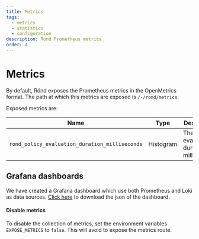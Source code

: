 ```yaml
---
title: Metrics
tags:
  - metrics
  - statistics
  - configuration
description: Rönd Prometheus metrics
order: 4
---
```


# Metrics

By default, Rönd exposes the Prometheus metrics in the OpenMetrics format. The path at which this metrics are exposed is `/-/rond/metrics`.

Exposed metrics are:

| Name | Type | Description |
|------|------|-------------|
| `rond_policy_evaluation_duration_milliseconds` | Histogram | The policy evaluation durations in milliseconds |

## Grafana dashboards

We have created a Grafana dashboard which use both Prometheus and Loki as data sources. <a download target="_blank" href="/assets/static/rond-dashboard.json">Click here</a> to download the json of the dashboard.

#### Disable metrics

To disable the collection of metrics, set the environment variables `EXPOSE_METRICS` to `false`. This will avoid to expose the metrics route.
